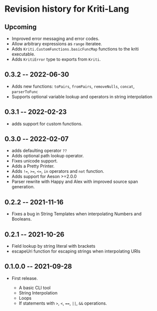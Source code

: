 # Revision history for Kriti-Lang

## Upcoming

  - Improved error messaging and error codes.
  - Allow arbitrary expressions as `range` iteratee.
  - Adds `Kriti.CustomFunctions.basicFuncMap` functions to the kriti executable.
  - Adds `KritiError` type to exports from `Kriti`.
  
## 0.3.2 -- 2022-06-30

  - Adds new functions: `toPairs`, `fromPairs`, `removeNulls`, `concat`, `parserToFunc`
  - Supports optional variable lookup and operators in string interpolation

## 0.3.1 -- 2022-02-23
  - adds support for custom functions.

## 0.3.0 -- 2022-02-07

  - adds defaulting operator `??`
  - Adds optional path lookup operator.
  - Fixes unicode support.
  - Adds a Pretty Printer.
  - Adds `!=`, `>=`, `<=`, `in` operators and `not` function.
  - Adds support for Aeson >=2.0.0
  - Parser rewrite with Happy and Alex with improved source span generation.

## 0.2.2 -- 2021-11-16

  - Fixes a bug in String Templates when interpolating Numbers and Booleans.

## 0.2.1 -- 2021-10-26

  - Field lookup by string literal with brackets
  - escapeUri function for escaping strings when interpolating URIs

## 0.1.0.0 -- 2021-09-28

* First release.

  - A basic CLI tool
  - String Interpolation
  - Loops
  - If statements with `>`, `<`, `==`, `||`, `&&` operations.

